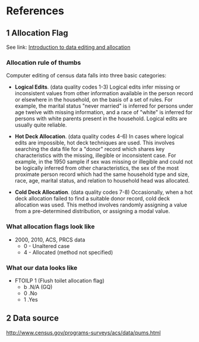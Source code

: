 # References

## 1 Allocation Flag

See link: [Introduction to data editing and allocation](https://usa.ipums.org/usa/flags.shtml)

### Allocation rule of thumbs

Computer editing of census data falls into three basic categories:

* __Logical Edits__. (data quality codes 1-3) Logical edits infer missing or inconsistent values from other information available in the person record or elsewhere in the household, on the basis of a set of rules. For example, the marital status "never married" is inferred for persons under age twelve with missing information, and a race of "white" is inferred for persons with white parents present in the household. Logical edits are usually quite reliable.

* __Hot Deck Allocation__. (data quality codes 4-6) In cases where logical edits are impossible, hot deck techniques are used. This involves searching the data file for a "donor" record which shares key characteristics with the missing, illegible or inconsistent case. For example, in the 1950 sample if sex was missing or illegible and could not be logically inferred from other characteristics, the sex of the most proximate person record which had the same household type and size, race, age, marital status, and relation to household head was allocated.

* __Cold Deck Allocation__. (data quality codes 7-8) Occasionally, when a hot deck allocation failed to find a suitable donor record, cold deck allocation was used. This method involves randomly assigning a value from a pre-determined distribution, or assigning a modal value.

### What allocation flags look like

* 2000, 2010, ACS, PRCS data
    * 0 - Unaltered case
    * 4 - Allocated (method not specified)

### What our data looks like


* FTOILP 1 (Flush toilet allocation flag)
    * b .N/A (GQ)
    * 0 .No
    * 1 .Yes



## 2 Data source

http://www.census.gov/programs-surveys/acs/data/pums.html
